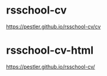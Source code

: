 # rsschool-cv
https://pestler.github.io/rsschool-cv/cv

# rsschool-cv-html
https://pestler.github.io/rsschool-cv/
